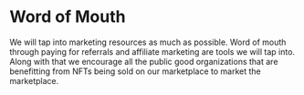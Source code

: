 # Word of Mouth

We will tap into marketing resources as much as possible. Word of mouth through paying for referrals and affiliate marketing are tools we will tap into. Along with that we encourage all the public good organizations that are benefitting from NFTs being sold on our marketplace to market the marketplace.&#x20;
